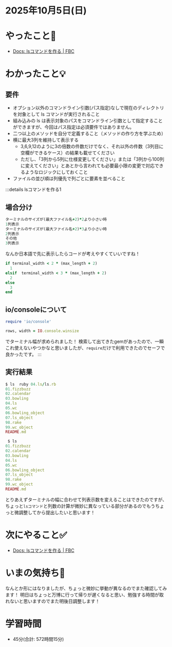 # 2025年10月5日(日)

# やったこと📝

- [Docs: lsコマンドを作る \| FBC](https://bootcamp.fjord.jp/pages/ls-command#requirements)

# わかったこと💡

## 要件
- オプション以外のコマンドライン引数(パス指定)なしで現在のディレクトリを対象として ls コマンドが実行されること
- 組み込みの ls は表示対象のパスをコマンドライン引数として指定することができますが、今回はパス指定は必須要件ではありません。
- 二つ以上のメソッドを自分で定義すること（メソッドの作り方を学ぶため）
- 横に最大3列を維持して表示する
  - 3,6,9,12のように3の倍数の件数だけでなく、それ以外の件数（3列目に空欄ができるケース）の結果も載せてください
  - ただし、「3列から5列に仕様変更してください」または「3列から100列に変えてください」とあとから言われても必要最小限の変更で対応できるようなロジックにしておくこと
- ファイルの並び順は列優先で列ごとに要素を並べること

:::details lsコマンドを作る1
## 場合分け
```ruby
ターミナルのサイズが(最大ファイル名+2)*2より小さい時
1列表示
ターミナルのサイズが(最大ファイル名+2)*3より小さい時
2列表示
その他
3列表示
```
なんか日本語で先に表示したらコードが考えやすくていいですね！
```ruby
if terminal_width < 2 * (max_length + 2)
  1
elsif  terminal_width < 3 * (max_length + 2)
  2
else
  3
end
```

## io/consoleについて
```ruby
require 'io/console'

rows, width = IO.console.winsize
```
でターミナル幅が求められました！
検索して出てきたgemがあったので、一瞬これ使えないやつかなと思いましたが、`require`だけで利用できたのでセーフで良かったです。
:::

## 実行結果
```ruby
$ ls  ruby 04.ls/ls.rb
01.fizzbuzz      
02.calendar      
03.bowling       
04.ls            
05.wc            
06.bowling_object
07.ls_object     
98.rake          
99.wc_object     
README.md        

 $ ls
01.fizzbuzz
02.calendar
03.bowling
04.ls
05.wc
06.bowling_object
07.ls_object
98.rake
99.wc_object
README.md
```
とりあえずターミナルの幅に合わせて列表示数を変えることはできたのですが、ちょっと`lsコマンド`と列数の計算が微妙に異なっている部分があるのでもうちょっと微調整してから提出したいと思います！

# 次にやること✅

- [Docs: lsコマンドを作る \| FBC](https://bootcamp.fjord.jp/pages/ls-command#requirements)

# いまの気持ち🫶

なんとか形にはなりましたが、ちょっと微妙に挙動が異なるのでまた確認してみます！
明日はちょっと万博に行って帰りが遅くなると思い、勉強する時間が取れないと思いますのでまた明後日調整します！

# 学習時間

- 45分(合計: 572時間15分)
